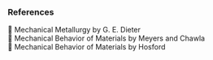 ### References<br>

	Mechanical Metallurgy by G. E. Dieter<br>
	Mechanical Behavior of Materials by Meyers and Chawla<br>
	Mechanical Behavior of Materials by Hosford<br>
